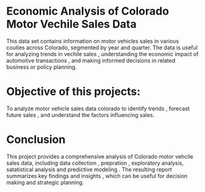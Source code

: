 # Economic Analysis of Colorado Motor Vechile Sales Data
This data set contains information on motor vehicles sales in various couties across Colorado, segmented by year and quarter. The data is useful for analyzing trends in vechile sales , understanding the economic impact of automotive transactions , and making informed decisions in related business or policy planning.
# Objective of this projects:
To analyze motor vehicle sales data colorado to identify trends , forecast future sales , and understand the factors influencing sales.
# Conclusion
This project provides a comprehensive analysis of Colorado motor vehcile sales data, including data collection , prepration , exploratory analysis, satatistical analysis and predictive modeling . The resulting report summarizes key findings and insights , which can be useful for decision making and strategic planning.
